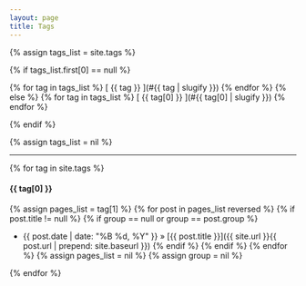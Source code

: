 ```yaml
---
layout: page
title: Tags
---
```


{% assign tags_list = site.tags %}

<span class="nowrap">

{% if tags_list.first[0] == null %}

{% for tag in tags_list %}
[ {{ tag }} ](#{{ tag | slugify }})
{% endfor %}
{% else %}
{% for tag in tags_list %}
[ {{ tag[0] }} ](#{{ tag[0] | slugify }})
{% endfor %}

{% endif %}

</span>

{% assign tags_list = nil %}

------

{% for tag in site.tags  %}
#### <a name="{{ tag[0] | slugify }}">{{ tag[0] }}</a>

{% assign pages_list = tag[1] %}
{% for post in pages_list reversed %}
{% if post.title != null %}
{% if group == null or group == post.group %}
  * {{ post.date | date: "%B %d, %Y" }} &raquo; [{{ post.title }}]({{ site.url }}{{ post.url | prepend: site.baseurl }})
{% endif %}
{% endif %}
{% endfor %}
{% assign pages_list = nil %}
{% assign group = nil %}

{% endfor %}